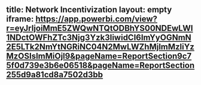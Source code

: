 title: Network Incentivization
layout: empty
iframe: https://app.powerbi.com/view?r=eyJrIjoiMmE5ZWQwNTQtODBhYS00NDEwLWI1NDctOWFhZTc3Njg3Yzk3IiwidCI6ImYyOGNmN2E5LTk2NmYtNGRiNC04N2MwLWZhMjlmMzliYzMzOSIsImMiOjl9&pageName=ReportSection9c75f0d739e3b6e06518&pageName=ReportSection255d9a81cd8a7502d3bb
---
